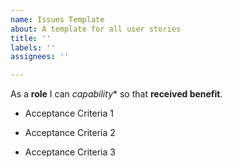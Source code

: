 ```yaml
---
name: Issues Template
about: A template for all user stories
title: ''
labels: ''
assignees: ''

---
```


As a **role** I can *capability** so that **received benefit**. 

- Acceptance Criteria 1

- Acceptance Criteria 2

- Acceptance Criteria 3
